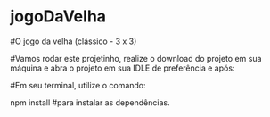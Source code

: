 # jogoDaVelha

#O jogo da velha (clássico - 3 x 3)

#Vamos rodar este projetinho, realize o download do projeto em sua máquina e abra o projeto em sua IDLE de preferência e após: 

#Em seu terminal, utilize o comando: 

npm install #para instalar as dependências.
